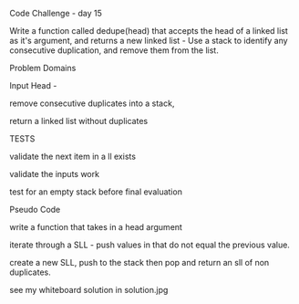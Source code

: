 Code Challenge - day 15


Write a function called dedupe(head) that accepts the head of a linked list as it's argument, and returns a new linked list - Use a stack to identify any consecutive duplication, and remove them from the list.




Problem Domains

Input Head - 

remove consecutive duplicates into a stack,

return a linked list without duplicates

TESTS

validate the next item in a ll exists

validate the inputs work

test for an empty stack before final evaluation


Pseudo Code

write a function that takes in a head argument

iterate through a SLL - push values in that do not equal the previous value.

create a new SLL, push to the stack then pop and return an sll of non duplicates.

see my whiteboard solution in solution.jpg


